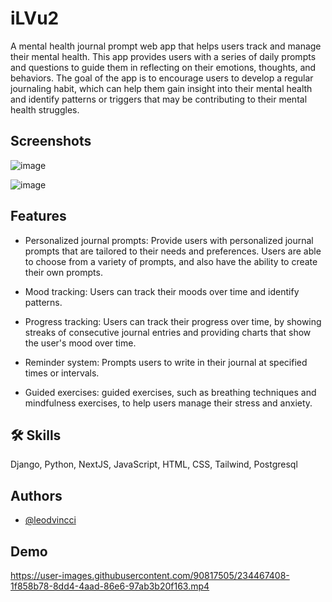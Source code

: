 
# iLVu2
A mental health journal prompt web app that helps users track and manage their mental health. This app provides users with a series of daily prompts and questions to guide them in reflecting on their emotions, thoughts, and behaviors. The goal of the app is to encourage users to develop a regular journaling habit, which can help them gain insight into their mental health and identify patterns or triggers that may be contributing to their mental health struggles.


## Screenshots

![image](https://user-images.githubusercontent.com/90817505/234482401-b6f68879-c3a9-4042-98ce-b70b99754ddd.png)

![image](https://user-images.githubusercontent.com/90817505/234500171-20e4281b-6a29-4f60-87c4-829b62db57b6.png)



## Features

- Personalized journal prompts: Provide users with personalized journal prompts that are tailored to their needs and preferences. Users are able to choose from a variety of prompts, and also have the ability to create their own prompts.

- Mood tracking: Users can track their moods over time and identify patterns.

- Progress tracking: Users can track their progress over time, by showing streaks of consecutive journal entries and providing charts that show the user's mood over time.

- Reminder system: Prompts users to write in their journal at specified times or intervals.

- Guided exercises: guided exercises, such as breathing techniques and mindfulness exercises, to help users manage their stress and anxiety.

## 🛠 Skills
Django, Python, NextJS, JavaScript, HTML, CSS, Tailwind, Postgresql


## Authors

- [@leodvincci](https://www.github.com/leodvincci)


## Demo


https://user-images.githubusercontent.com/90817505/234467408-1f858b78-8dd4-4aad-86e6-97ab3b20f163.mp4



